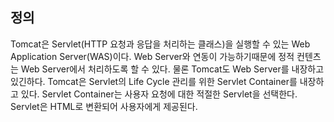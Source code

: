 ## 정의
Tomcat은 Servlet(HTTP 요청과 응답을 처리하는 클래스)을 실행할 수 있는 Web Application Server(WAS)이다.
Web Server와 연동이 가능하기때문에 정적 컨텐츠는 Web Server에서 처리하도록 할 수 있다. 물론 Tomcat도 Web Server를 내장하고 있긴하다. 
Tomcat은 Servlet의 Life Cycle 관리를 위한 Servlet Container를 내장하고 있다. 
Servlet Container는 사용자 요청에 대한 적절한 Servlet을 선택한다. Servlet은 HTML로 변환되어 사용자에게 제공된다.
